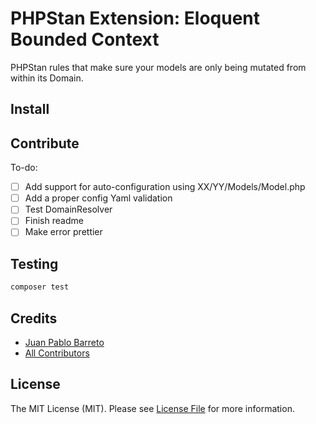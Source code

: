 # PHPStan Extension: Eloquent Bounded Context

PHPStan rules that make sure your models are only being mutated from within its Domain.

## Install

## Contribute

To-do: 

- [ ] Add support for auto-configuration using XX/YY/Models/Model.php
- [ ] Add a proper config Yaml validation 
- [ ] Test DomainResolver
- [ ] Finish readme
- [ ] Make error prettier

## Testing

```bash
composer test
```

## Credits

- [Juan Pablo Barreto](https://github.com/juampi92)
- [All Contributors](../../contributors)

## License

The MIT License (MIT). Please see [License File](LICENSE.md) for more information.
